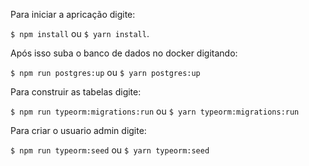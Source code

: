 Para iniciar a apricação digite:

`$ npm install` ou `$ yarn install`.

Após isso suba o banco de dados no docker digitando:

`$ npm run postgres:up` ou `$ yarn postgres:up`

Para construir as tabelas digite:

`$ npm run typeorm:migrations:run` ou `$ yarn typeorm:migrations:run`

Para criar o usuario admin digite:

`$ npm run typeorm:seed` ou `$ yarn typeorm:seed`
